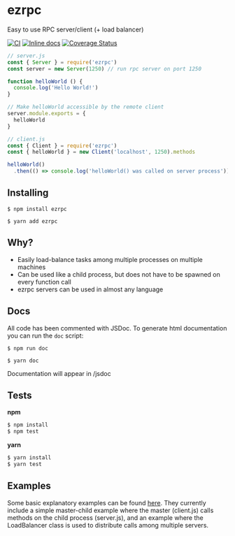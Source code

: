 # ezrpc
Easy to use RPC server/client (+ load balancer)

[![CI](https://github.com/timvandam/ezrpc/workflows/CI/badge.svg?branch=master)](https://github.com/timvandam/ezrpc/actions?query=workflow%3ACI)
[![Inline docs](https://inch-ci.org/github/timvandam/ezrpc.svg?branch=master&style=shields)](https://inch-ci.org/github/timvandam/ezrpc)
[![Coverage Status](https://coveralls.io/repos/github/timvandam/ezrpc/badge.svg?branch=master)](https://coveralls.io/github/timvandam/ezrpc?branch=master)

```javascript
// server.js
const { Server } = require('ezrpc')
const server = new Server(1250) // run rpc server on port 1250

function helloWorld () {
  console.log('Hello World!')
}

// Make helloWorld accessible by the remote client
server.module.exports = {
  helloWorld
}
```
```javascript
// client.js
const { Client } = require('ezrpc')
const { helloWorld } = new Client('localhost', 1250).methods

helloWorld()
  .then(() => console.log('helloWorld() was called on server process'))
```

## Installing
`$ npm install ezrpc`

`$ yarn add ezrpc`

## Why?
- Easily load-balance tasks among multiple processes on multiple machines
- Can be used like a child process, but does not have to be spawned on every function call
- ezrpc servers can be used in almost any language

## Docs
All code has been commented with JSDoc. To generate html documentation you can run the `doc` script:

`$ npm run doc`

`$ yarn doc`

Documentation will appear in /jsdoc

## Tests
**npm**
```bash
$ npm install
$ npm test
```
**yarn**
```bash
$ yarn install
$ yarn test
```

## Examples
Some basic explanatory examples can be found [here](./examples). They currently include a simple master-child example where the master (client.js) calls methods on the child process (server.js), and an example where the LoadBalancer class is used to distribute calls among multiple servers.
